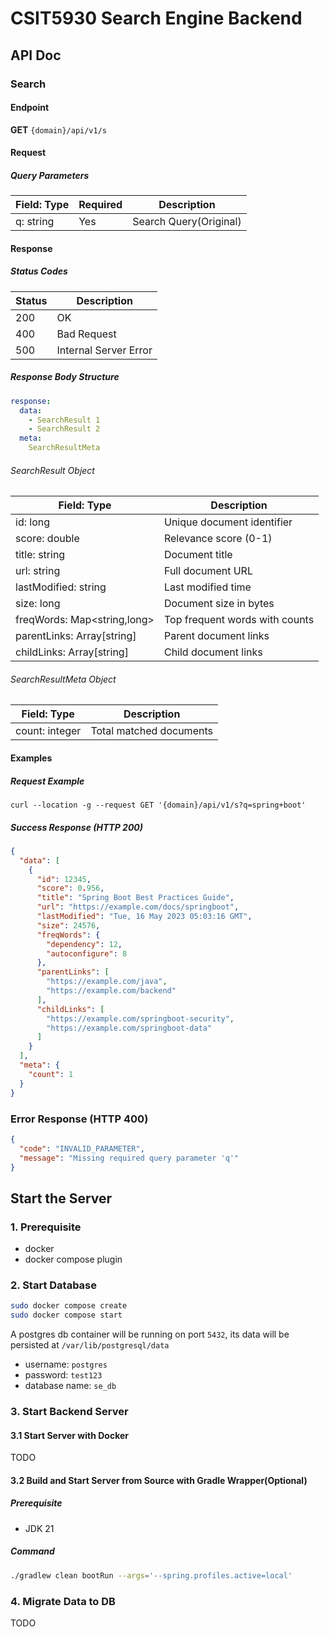 # CSIT5930 Search Engine Backend

## API Doc

### Search

#### Endpoint

**GET** `{domain}/api/v1/s`

#### Request

##### Query Parameters

| Field: Type | Required | Description            |
|-------------|----------|------------------------|
| q: string   | Yes      | Search Query(Original) |

#### Response

##### Status Codes

| Status | Description           |
|--------|-----------------------|
| 200    | OK                    |
| 400    | Bad Request           |
| 500    | Internal Server Error |

##### Response Body Structure

```yml
response:
  data:
    - SearchResult 1
    - SearchResult 2
  meta:
    SearchResultMeta
```

###### SearchResult Object

| Field: Type                 | Description                    |
|-----------------------------|--------------------------------|
| id: long                    | Unique document identifier     |
| score: double               | Relevance score (0-1)          |
| title: string               | Document title                 |
| url: string                 | Full document URL              |
| lastModified: string        | Last modified time             |
| size: long                  | Document size in bytes         |
| freqWords: Map<string,long> | Top frequent words with counts |
| parentLinks: Array[string]  | Parent document links          |
| childLinks: Array[string]   | Child document links           |

###### SearchResultMeta Object

| Field: Type    | Description             |
|----------------|-------------------------|
| count: integer | Total matched documents |

#### Examples

##### Request Example

```shell
curl --location -g --request GET '{domain}/api/v1/s?q=spring+boot'
```

##### Success Response (HTTP 200)

```json
{
  "data": [
    {
      "id": 12345,
      "score": 0.956,
      "title": "Spring Boot Best Practices Guide",
      "url": "https://example.com/docs/springboot",
      "lastModified": "Tue, 16 May 2023 05:03:16 GMT",
      "size": 24576,
      "freqWords": {
        "dependency": 12,
        "autoconfigure": 8
      },
      "parentLinks": [
        "https://example.com/java",
        "https://example.com/backend"
      ],
      "childLinks": [
        "https://example.com/springboot-security",
        "https://example.com/springboot-data"
      ]
    }
  ],
  "meta": {
    "count": 1
  }
}
```

### Error Response (HTTP 400)

```json
{
  "code": "INVALID_PARAMETER",
  "message": "Missing required query parameter 'q'"
}
```

## Start the Server

### 1. Prerequisite

- docker
- docker compose plugin

### 2. Start Database

```sh 
sudo docker compose create
sudo docker compose start
```

A postgres db container will be running on port `5432`, its data will be persisted at `/var/lib/postgresql/data`

- username: `postgres`
- password: `test123`
- database name: `se_db`

### 3. Start Backend Server

#### 3.1 Start Server with Docker

TODO

#### 3.2 Build and Start Server from Source with Gradle Wrapper(**Optional**)

##### Prerequisite

- JDK 21

##### Command

```sh 
./gradlew clean bootRun --args='--spring.profiles.active=local'
```

### 4. Migrate Data to DB

TODO